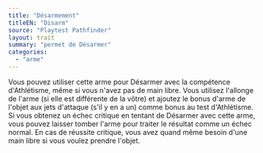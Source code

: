 ```yaml
---
title: "Désarmement"
titleEN: "Disarm"
source: "Playtest Pathfinder"
layout: trait
summary: "permet de Désarmer"
categories:
  - "arme"
---
```

Vous pouvez utiliser cette arme pour Désarmer avec la compétence d'Athlétisme, même si vous n'avez pas de main libre. Vous utilisez l'allonge de l'arme (si elle est différente de la vôtre) et ajoutez le bonus d'arme de l'objet aux jets d'attaque (s'il y en a un) comme bonus au test d'Athlétisme. Si vous obtenez un échec critique en tentant de Désarmer avec cette arme, vous pouvez laisser tomber l'arme pour traiter le résultat comme un échec normal. En cas de réussite critique, vous avez quand même besoin d'une main libre si vous voulez prendre l'objet.
